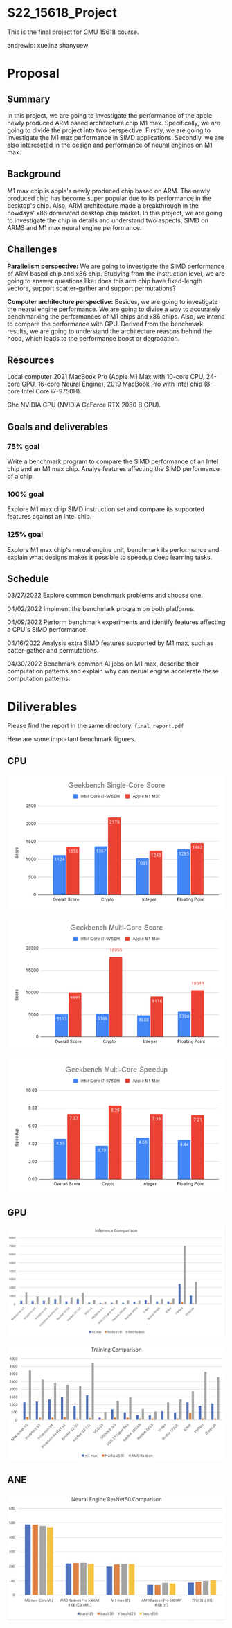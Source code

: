 # S22_15618_Project
This is the final project for CMU 15618 course.

andrewid: 
xuelinz
shanyuew

# Proposal
## Summary
In this project, we are going to investigate the performance of the apple newly produced ARM based architecture chip M1 max. Specifically, we are going to divide the project into two perspective. Firstly, we are going to investigate the M1 max performance in SIMD applications. Secondly, we are also intereseted in the design and performance of neural engines on M1 max.

## Background
M1 max chip is apple's newly produced chip based on ARM. The newly produced chip has become super popular due to its performance in the desktop's chip. Also, ARM architecture made a breakthrough in the nowdays' x86 dominated desktop chip market. In this project, we are going to investigate the chip in details and understand two aspects, SIMD on ARMS and M1 max neural engine performance.

## Challenges
**Parallelism perspective:**
We are going to investigate the SIMD performance of ARM based chip and x86 chip. Studying from the instruction level, we are going to answer questions like: does this arm chip have  fixed-length vectors, support scatter-gather and support permutations?

**Computer architecture perspective:**
Besides, we are going to investigate the nearul engine performance. We are going to divise a way to accurately benchmarking the performances of M1 chips and x86 chips. Also, we intend to compare the performance with GPU. Derived from the benchmark results, we are going to understand the architecture reasons behind the hood, which leads to the performance boost or degradation.

## Resources
Local computer 2021 MacBook Pro (Apple M1 Max with 10-core CPU, 24-core GPU, 16-core Neural Engine), 2019 MacBook Pro with Intel chip (8-core Intel Core i7-9750H).

Ghc NVIDIA GPU (NVIDIA GeForce RTX 2080 B GPU).

## Goals and deliverables
### 75% goal
Write a benchmark program to compare the SIMD performance of an Intel chip and an M1 max chip. Analye features affecting the SIMD performance of a chip.
### 100% goal
Explore M1 max chip SIMD instruction set and compare its supported features against an Intel chip.
### 125% goal
Explore M1 max chip's nerual engine unit, benchmark its performance and explain what designs makes it possible to speedup deep learning tasks.

## Schedule
03/27/2022 Explore common benchmark problems and choose one.

04/02/2022 Implment the benchmark program on both platforms.

04/09/2022 Perform benchmark experiments and identify features affecting a CPU's SIMD performance.

04/16/2022 Analysis extra SIMD features supported by M1 max, such as catter-gather and permutations.

04/30/2022 Benchmark common AI jobs on M1 max, describe their computation patterns and explain why can nerual engine accelerate these computation patterns.

# Diliverables
Please find the report in the same directory. `final_report.pdf`

Here are some important benchmark figures.

## CPU

![image](report_latex/Geekbench%20Single-Core%20Score.png)

![image](report_latex/Geekbench%20Multi-Core%20Score.png)

![image](report_latex/Geekbench%20Multi-Core%20Speedup.png)


## GPU
![image](report_latex/gpu_inference.jpg)

![image](report_latex/gpu_training.jpg)

## ANE
![image](report_latex/neural_benchmark.jpg)
